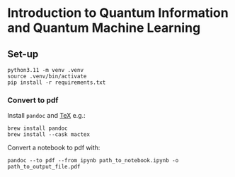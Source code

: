 # Introduction to Quantum Information and Quantum Machine Learning

## Set-up
```shell
python3.11 -m venv .venv
source .venv/bin/activate
pip install -r requirements.txt
```

### Convert to pdf
Install `pandoc` and [TeX](https://nbconvert.readthedocs.io/en/latest/install.html#installing-tex) e.g.:
```shell
brew install pandoc
brew install --cask mactex
```

Convert a notebook to pdf with:
```shell
pandoc --to pdf --from ipynb path_to_notebook.ipynb -o path_to_output_file.pdf
```
